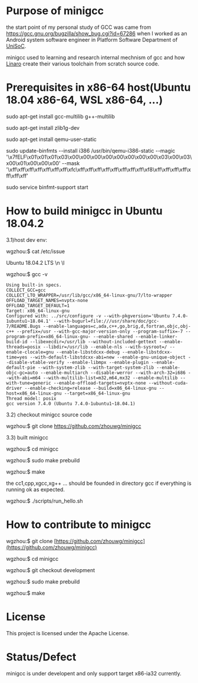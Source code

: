 
# Purpose of minigcc

   the start point of my personal study of GCC was came from https://gcc.gnu.org/bugzilla/show_bug.cgi?id=67286 when I worked as an Android system software engineer in Platform Software Department of <a href="https://www.unisoc.com/en_us/">UniSoC</a>.
   
   minigcc used to learning and research internal mechnism of gcc and how <a href="https://www.linaro.org/">Linaro</a> create their various toolchain from scratch source code.

# Prerequisites in x86-64 host(Ubuntu 18.04 x86-64, WSL x86-64, ...)
sudo apt-get install gcc-multilib g++-multilib 

sudo apt-get install zlib1g-dev

sudo apt-get install qemu-user-static

sudo update-binfmts --install i386 /usr/bin/qemu-i386-static --magic '\x7fELF\x01\x01\x01\x03\x00\x00\x00\x00\x00\x00\x00\x00\x03\x00\x03\x00\x01\x00\x00\x00' --mask '\xff\xff\xff\xff\xff\xff\xff\xfc\xff\xff\xff\xff\xff\xff\xff\xff\xf8\xff\xff\xff\xff\xff\xff\xff'

sudo service binfmt-support start

# How to build minigcc in Ubuntu 18.04.2

3.1)host dev env:

wgzhou:$ cat /etc/issue

Ubuntu 18.04.2 LTS \n \l

wgzhou:$ gcc -v
```
Using built-in specs.
COLLECT_GCC=gcc
COLLECT_LTO_WRAPPER=/usr/lib/gcc/x86_64-linux-gnu/7/lto-wrapper
OFFLOAD_TARGET_NAMES=nvptx-none
OFFLOAD_TARGET_DEFAULT=1
Target: x86_64-linux-gnu
Configured with: ../src/configure -v --with-pkgversion='Ubuntu 7.4.0-1ubuntu1~18.04.1' --with-bugurl=file:///usr/share/doc/gcc-7/README.Bugs --enable-languages=c,ada,c++,go,brig,d,fortran,objc,obj-c++ --prefix=/usr --with-gcc-major-version-only --program-suffix=-7 --program-prefix=x86_64-linux-gnu- --enable-shared --enable-linker-build-id --libexecdir=/usr/lib --without-included-gettext --enable-threads=posix --libdir=/usr/lib --enable-nls --with-sysroot=/ --enable-clocale=gnu --enable-libstdcxx-debug --enable-libstdcxx-time=yes --with-default-libstdcxx-abi=new --enable-gnu-unique-object --disable-vtable-verify --enable-libmpx --enable-plugin --enable-default-pie --with-system-zlib --with-target-system-zlib --enable-objc-gc=auto --enable-multiarch --disable-werror --with-arch-32=i686 --with-abi=m64 --with-multilib-list=m32,m64,mx32 --enable-multilib --with-tune=generic --enable-offload-targets=nvptx-none --without-cuda-driver --enable-checking=release --build=x86_64-linux-gnu --host=x86_64-linux-gnu --target=x86_64-linux-gnu
Thread model: posix
gcc version 7.4.0 (Ubuntu 7.4.0-1ubuntu1~18.04.1)
```

3.2) checkout minigcc source code

wgzhou:$ git clone https://github.com/zhouwg/minigcc

3.3) built minigcc

wgzhou:$ cd minigcc


wgzhou:$ sudo make prebuild


wgzhou:$ make 


the cc1,cpp,xgcc,xg++ ... should be founded in directory gcc if everything is running ok as expected.

wgzhou:$ ./scripts/run_hello.sh 


# How to contribute to minigcc
wgzhou:$ git clone [https://github.com/zhouwg/minigcc](https://github.com/zhouwg/minigcc)

wgzhou:$ cd minigcc

wgzhou:$ git checkout development

wgzhou:$ sudo make prebuild

wgzhou:$ make 


# License
This project is licensed under the Apache License.



# Status/Defect

   minigcc is under developent and only support target x86-ia32 currently. 
